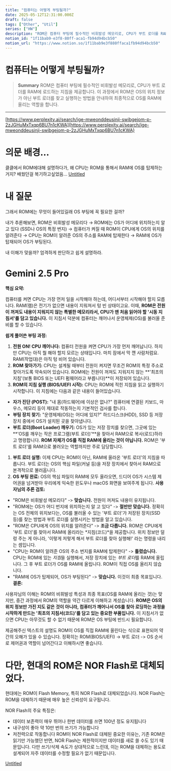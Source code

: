 ```yaml
---
title: "컴퓨터는 어떻게 부팅될까?"
date: 2025-05-12T12:31:00.000Z
draft: false
tags: ["Other", "Util"]
series: ["HW"]
description: "ROM은 컴퓨터 부팅에 필수적인 비휘발성 메모리로, CPU가 부트 로더를 RAM에 로드하는 지침을 제공합니다. 이 과정에서 ROM은 OS의 위치 정보가 아닌 부트 로더를 찾고 실행하는 방법을 안내하여 최종적으로 OS를 RAM에 올리는 역할을 합니다."
notion_id: "1f11bab9-e3f8-80ff-aca1-fb94d94bcb50"
notion_url: "https://www.notion.so/1f11bab9e3f880ffaca1fb94d94bcb50"
---
```


# 컴퓨터는 어떻게 부팅될까?

> **Summary**
> ROM은 컴퓨터 부팅에 필수적인 비휘발성 메모리로, CPU가 부트 로더를 RAM에 로드하는 지침을 제공합니다. 이 과정에서 ROM은 OS의 위치 정보가 아닌 부트 로더를 찾고 실행하는 방법을 안내하여 최종적으로 OS를 RAM에 올리는 역할을 합니다.

---

[https://www.perplexity.ai/search/ige-mweonddeusinji-swibgejom-p-2zJGHuMxTxqp6BU7n1cKWA](https://www.perplexity.ai/search/ige-mweonddeusinji-swibgejom-p-2zJGHuMxTxqp6BU7n1cKWA)

# 의문 배경…

클클에서 ROM에대해 설명하다가, 왜 CPU는 ROM을 통해서 RAM에 OS를 탑제하는거지? 배웠던걸 복기하고싶었음… [Untitled](https://www.notion.so/e131ef941a6e4c3487cdc870dd26d8d9) 

# 내 질문

그래서 ROM에는 무엇이 들어있길래 OS 부팅에 꼭 필요한 걸까?

내가 추론해보면, ROM은 비휘발성 메모리다 → ROM에는 OS가 어디에 위치하는지 알고 있다 (SSD나 OS의 특정 번지) → 컴퓨터가 켜질 때 ROM이 CPU에게 OS의 위치를 알려준다 → CPU는 ROM이 알려준 OS의 주소를 RAM에 탑재한다 → RAM에 OS가 탑재되어 OS가 부팅된다.

내 이해가 맞을까? 엄격하게 판단하고 쉽게 설명하라.

# Gemini 2.5 Pro

**핵심 요약:**

컴퓨터를 켜면 CPU는 가장 먼저 일을 시작해야 하는데, 어디서부터 시작해야 할지 모릅니다. RAM(램)은 전기가 없으면 내용이 지워져서 텅 빈 상태이고요. 이때, **ROM은 전원이 꺼져도 내용이 지워지지 않는 특별한 메모리라서, CPU가 맨 처음 읽어야 할 '시동 지침서'를 담고 있습니다.** 이 지침서 덕분에 컴퓨터는 깨어나서 운영체제(OS)를 불러올 준비를 할 수 있습니다.

**쉽게 풀어쓴 부팅 과정:**

1. **전원 ON! CPU 깨어나다:** 컴퓨터 전원을 켜면 CPU가 가장 먼저 깨어납니다. 하지만 CPU는 아직 뭘 해야 할지 모르는 상태입니다. 마치 잠에서 막 깬 사람처럼요. RAM(작업대)은 아직 텅 비어 있습니다.
1. **ROM 찾아가기:** CPU는 설계될 때부터 전원이 켜지면 무조건 ROM의 특정 주소로 찾아가도록 약속되어 있습니다. ROM에는 전원이 꺼져도 지워지지 않는 **'최초의 지침'(보통 BIOS 또는 UEFI 펌웨어라고 부릅니다)**이 저장되어 있습니다.
1. **ROM의 지침 실행 (BIOS/UEFI 시작):** CPU는 ROM에 적힌 지침을 읽고 실행하기 시작합니다. 이 지침에는 다음과 같은 내용이 들어있습니다.
  - **자가 진단 (POST):** "내 몸(하드웨어)에 이상은 없나?" 컴퓨터에 연결된 키보드, 마우스, 메모리 등이 제대로 작동하는지 기본적인 검사를 합니다.
  - **부팅 장치 찾기:** "운영체제(OS)는 어디에 있지?" 하드디스크(HDD), SSD 등 저장 장치 중에서 OS가 설치된 곳을 찾아냅니다.
  - **부트 로더(Boot Loader) 깨우기:** OS가 있는 저장 장치를 찾으면, 그곳에 있는 **'OS를 깨우는 작은 프로그램(부트 로더)'**을 찾아서 RAM으로 복사(로드)하라고 명령합니다. **ROM 자체가 OS를 직접 RAM에 올리는 것이 아닙니다.** ROM은 '부트 로더'를 RAM으로 불러오는 역할까지만 주로 담당합니다.
1. **부트 로더 실행:** 이제 CPU는 ROM이 아닌, RAM에 올라온 '부트 로더'의 지침을 따릅니다. 부트 로더는 OS의 핵심 파일(커널 등)을 저장 장치에서 찾아서 RAM으로 본격적으로 불러옵니다.
1. **OS 부팅 완료:** OS의 핵심 파일이 RAM에 모두 올라오면, 드디어 OS가 시스템 제어권을 넘겨받아 우리에게 익숙한 윈도우나 macOS 화면을 보여주게 됩니다.
**사용자님의 추론 검토:**

- "ROM은 비휘발성 메모리다" -> **맞습니다.** 전원이 꺼져도 내용이 유지됩니다.
- "ROM에는 OS가 어디 번지에 위치하는지 알 고 있다" -> **절반만 맞습니다.** 정확히는 OS 전체의 위치보다는, OS를 불러올 수 있는 '부트 로더'가 저장된 장치(SSD 등)를 찾는 방법과 부트 로더를 실행시키는 방법을 알고 있습니다.
- "ROM은 CPU에게 OS의 위치를 알려준다" -> **조금 다릅니다.** ROM은 CPU에게 '부트 로더'를 찾아서 RAM에 올리라는 *지침(코드)*을 제공합니다. 위치 정보만 덜렁 주는 게 아니라, '이렇게 저렇게 해서 부트 로더를 찾아 실행해!' 라는 명령을 내리는 셈입니다.
- "CPU는 ROM이 알려준 OS의 주소 번지를 RAM에 탑제한다" -> **틀렸습니다.** CPU는 ROM에 있는 *지침*을 실행해서, 저장 장치에 있는 *부트 로더*를 RAM에 올립니다. 그 후 부트 로더가 OS를 RAM에 올립니다. ROM이 직접 OS를 올리지 않습니다.
- "RAM에 OS가 탑제되어, OS가 부팅된다" -> **맞습니다.** 이것이 최종 목표입니다.
**결론:**

사용자님의 이해는 ROM의 비휘발성 특성과 최종 목표(OS를 RAM에 올리는 것)는 맞지만, 중간 과정에서 ROM의 역할을 약간 다르게 이해하고 계셨습니다. **ROM은 OS의 위치 정보만 가진 지도 같은 것이 아니라, 컴퓨터가 깨어나서 OS를 찾아 로딩하는 과정을 시작하게 만드는 '최초의 지침서(코드)'를 담고 있는 중요한 부품입니다.** 이 지침서가 없으면 CPU는 아무것도 할 수 없기 때문에 ROM은 OS 부팅에 반드시 필요합니다.

제공해주신 텍스트의 설명도 ROM이 OS를 직접 RAM에 올린다는 식으로 표현되어 약간의 오해가 있을 수 있습니다. 정확히는 ROM(BIOS/UEFI) -> 부트 로더 -> OS 순서로 제어권과 역할이 넘어간다고 이해하시면 좋습니다.

# 다만, 현대의 ROM은 NOR Flash로 대체되었다.

현대에는 ROM이 Flash Memory, 특히 NOR Flash로 대체되었습니다. NOR Flash는 ROM을 대체하기 때문에 매우 높은 신뢰성이 요구됩니다.

NOR Flash의 주요 특징은:

- 데이터 보존력이 매우 뛰어나 한번 데이터를 쓰면 100년 정도 유지됩니다
- 내구성이 좋아 약 10만 번의 쓰기가 가능합니다
- 저전력으로 작동합니다
ROM이 NOR Flash로 대체된 중요한 이유는, 기존 ROM은 읽기만 가능했던 반면, NOR Flash는 제한적이지만 데이터를 새로 쓸 수도 있기 때문입니다. 다만 쓰기/삭제 속도가 상대적으로 느린데, 이는 ROM을 대체하는 용도로 설계되어 자주 데이터를 수정할 필요가 없기 때문입니다.

[Untitled](https://www.notion.so/a7aa8fa6d11447acaa28169b3ac33fbb) 

